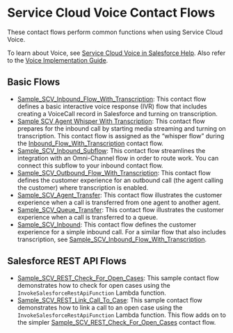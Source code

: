 
# Service Cloud Voice Contact Flows

These contact flows perform common functions when using Service Cloud Voice.

To learn about Voice, see [Service Cloud Voice in Salesforce Help](https://help.salesforce.com/articleView?id=voice_about.htm&type=5). Also refer to the [Voice Implementation Guide](https://developer.salesforce.com/docs/atlas.en-us.voice_developer_guide.meta/voice_developer_guide/voice_intro.htm).

## Basic Flows

* [Sample_SCV_Inbound_Flow_With_Transcription](Sample_SCV_Inbound_Flow_With_Transcription): This contact flow defines a basic interactive voice response (IVR) flow that includes creating a VoiceCall record in Salesforce and turning on transcription.
* [Sample SCV Agent Whisper With Transcription](Sample_SCV_Agent_Whisper_With_Transcription): This contact flow prepares for the inbound call by starting media streaming and turning on transcription. This contact flow is assigned as the “whisper flow” during the [Inbound_Flow_With_Transcription](Sample_SCV_Inbound_Flow_With_Transcription) contact flow.
* [Sample_SCV_Inbound_Subflow](Sample_SCV_Inbound_Subflow): This contact flow streamlines the integration with an Omni-Channel flow in order to route work. You can connect this subflow to your inbound contact flow.
* [Sample_SCV_Outbound_Flow_With_Transcription](Sample_SCV_Outbound_Flow_With_Transcription): This contact flow defines the customer experience for an outbound call (the agent calling the customer) where transcription is enabled.
* [Sample_SCV_Agent_Transfer](Sample_SCV_Agent_Transfer): This contact flow illustrates the customer experience when a call is transferred from one agent to another agent.
* [Sample_SCV_Queue_Transfer](Sample_SCV_Queue_Transfer): This contact flow illustrates the customer experience when a call is transferred to a queue.
* [Sample_SCV_Inbound](Sample_SCV_Inbound): This contact flow defines the customer experience for a simple inbound call. For a similar flow that also includes transcription, see [Sample_SCV_Inbound_Flow_With_Transcription](Sample_SCV_Inbound_Flow_With_Transcription).

## Salesforce REST API Flows

* [Sample_SCV_REST_Check_For_Open_Cases](Sample_SCV_REST_Check_For_Open_Cases): This sample contact flow demonstrates how to check for open cases using the `InvokeSalesforceRestApiFunction` Lambda function.
* [Sample_SCV_REST_Link_Call_To_Case](Sample_SCV_REST_Link_Call_To_Case): This sample contact flow demonstrates how to link a call to an open case using the `InvokeSalesforceRestApiFunction` Lambda function. This flow adds on to the simpler [Sample_SCV_REST_Check_For_Open_Cases](Sample_SCV_REST_Check_For_Open_Cases) contact flow.
